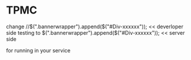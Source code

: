 # TPMC
change //$(".bannerwrapper").append($("#Div-xxxxxx"));  << deverloper side testing
to $(".bannerwrapper").append($("#Div-xxxxxx")); << server side 

for running in your service
